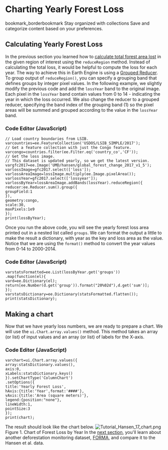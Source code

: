  
#  Charting Yearly Forest Loss
bookmark_borderbookmark Stay organized with collections  Save and categorize content based on your preferences.
## Calculating Yearly Forest Loss
In the previous section you learned how to [calculate total forest area lost](https://developers.google.com/earth-engine/tutorials/tutorial_forest_03#calculating-pixel-areas) in the given region of interest using the `reduceRegion` method. Instead of calculating the total loss, it would be helpful to compute the loss for each year. The way to achieve this in Earth Engine is using a [Grouped Reducer](https://developers.google.com/earth-engine/guides/reducers_grouping).
To group output of `reduceRegion()`, you can specify a grouping band that defines groups by integer pixel values. In the following example, we slightly modify the previous code and add the `lossYear` band to the original image. Each pixel in the `lossYear` band contain values from 0 to 14 - indicating the year in which the loss occurred. We also change the reducer to a grouped reducer, specifying the band index of the grouping band (1) so the pixel areas will be summed and grouped according to the value in the `lossYear` band. 
### Code Editor (JavaScript)
```
// Load country boundaries from LSIB.
varcountries=ee.FeatureCollection('USDOS/LSIB_SIMPLE/2017');
// Get a feature collection with just the Congo feature.
varcongo=countries.filter(ee.Filter.eq('country_co','CF'));
// Get the loss image.
// This dataset is updated yearly, so we get the latest version.
vargfc2017=ee.Image('UMD/hansen/global_forest_change_2017_v1_5');
varlossImage=gfc2017.select(['loss']);
varlossAreaImage=lossImage.multiply(ee.Image.pixelArea());
varlossYear=gfc2017.select(['lossyear']);
varlossByYear=lossAreaImage.addBands(lossYear).reduceRegion({
reducer:ee.Reducer.sum().group({
groupField:1
}),
geometry:congo,
scale:30,
maxPixels:1e9
});
print(lossByYear);
```

Once you run the above code, you will see the yearly forest loss area printed out in a nested list called `groups`. We can format the output a little to make the result a dictionary, with year as the key and loss area as the value. Notice that we are using the `format()` method to convert the year values from 0-14 to 2000-2014.
### Code Editor (JavaScript)
```
varstatsFormatted=ee.List(lossByYear.get('groups'))
.map(function(el){
vard=ee.Dictionary(el);
return[ee.Number(d.get('group')).format("20%02d"),d.get('sum')];
});
varstatsDictionary=ee.Dictionary(statsFormatted.flatten());
print(statsDictionary);
```

## Making a chart
Now that we have yearly loss numbers, we are ready to prepare a chart. We will use the `ui.Chart.array.values()` method. This method takes an array (or list) of input values and an array (or list) of labels for the X-axis. 
### Code Editor (JavaScript)
```
varchart=ui.Chart.array.values({
array:statsDictionary.values(),
axis:0,
xLabels:statsDictionary.keys()
}).setChartType('ColumnChart')
.setOptions({
title:'Yearly Forest Loss',
hAxis:{title:'Year',format:'####'},
vAxis:{title:'Area (square meters)'},
legend:{position:"none"},
lineWidth:1,
pointSize:3
});
print(chart);
```

The result should look like the chart below.
![Tutorial_Hansen_17_chart.png](https://developers.google.com/static/earth-engine/images/Tutorial_hansen_17_chart.png) Figure 1. Chart of Forest Loss by Year 
In the [next section](https://developers.google.com/earth-engine/tutorials/tutorial_forest_04), you'll learn about another deforestation monitoring dataset, [FORMA](https://www.cgdev.org/sites/default/files/1423248_file_Hammer_Kraft_Wheeler_FORMA_FINAL.pdf), and compare it to the Hansen et al. data.
